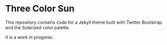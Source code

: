 # Three Color Sun

This repository contains code for a Jekyll theme built with Twitter Bootstrap
and the Solarized color palette.

It is a work in progress.
